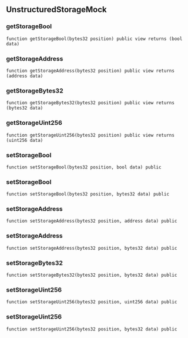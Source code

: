 ## UnstructuredStorageMock

### getStorageBool

```solidity
function getStorageBool(bytes32 position) public view returns (bool data)
```

### getStorageAddress

```solidity
function getStorageAddress(bytes32 position) public view returns (address data)
```

### getStorageBytes32

```solidity
function getStorageBytes32(bytes32 position) public view returns (bytes32 data)
```

### getStorageUint256

```solidity
function getStorageUint256(bytes32 position) public view returns (uint256 data)
```

### setStorageBool

```solidity
function setStorageBool(bytes32 position, bool data) public
```

### setStorageBool

```solidity
function setStorageBool(bytes32 position, bytes32 data) public
```

### setStorageAddress

```solidity
function setStorageAddress(bytes32 position, address data) public
```

### setStorageAddress

```solidity
function setStorageAddress(bytes32 position, bytes32 data) public
```

### setStorageBytes32

```solidity
function setStorageBytes32(bytes32 position, bytes32 data) public
```

### setStorageUint256

```solidity
function setStorageUint256(bytes32 position, uint256 data) public
```

### setStorageUint256

```solidity
function setStorageUint256(bytes32 position, bytes32 data) public
```

